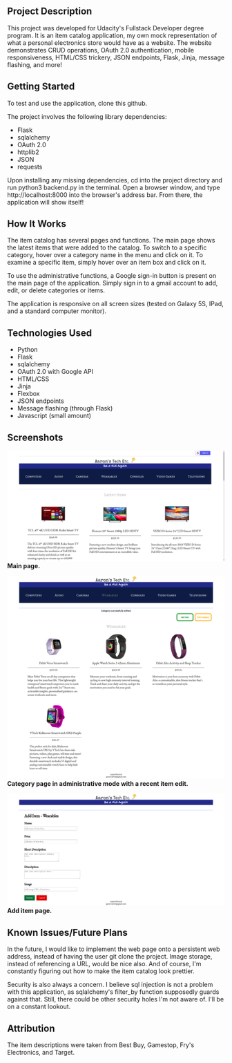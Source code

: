 ## Project Description
This project was developed for Udacity's Fullstack Developer degree program. It is an item catalog application, my own mock
representation of what a personal electronics store would have as a website. The website demonstrates CRUD operations,
OAuth 2.0 authentication, mobile responsiveness, HTML/CSS trickery, JSON endpoints, Flask, Jinja, message flashing, and more!

## Getting Started
To test and use the application, clone this github.

The project involves the following library dependencies:
* Flask
* sqlalchemy
* OAuth 2.0
* httplib2
* JSON
* requests

Upon installing any missing dependencies, cd into the project directory and run python3 backend.py in the terminal. Open a browser window, and type http://localhost:8000 into the browser's address bar. From there, the application will show itself! 

## How It Works
The item catalog has several pages and functions. The main page shows the latest items that were added to the catalog. To switch to a specific category, hover over a category name in the menu and click on it. To examine a specific item, simply hover over an item box and click on it. 

To use the administrative functions, a Google sign-in button is present on the main page of the application. Simply sign in to a gmail account to add, edit, or delete categories or items.

The application is responsive on all screen sizes (tested on Galaxy 5S, IPad, and a standard computer monitor).

## Technologies Used
* Python
* Flask
* sqlalchemy
* OAuth 2.0 with Google API
* HTML/CSS
* Jinja
* Flexbox
* JSON endpoints
* Message flashing (through Flask)
* Javascript (small amount)

## Screenshots
![](main.png)     
<strong>Main page.</strong>



![](fullpage.png)
<strong>Category page in administrative mode with a recent item edit.</strong>




![](addItem.png)
<strong>Add item page.</strong>


## Known Issues/Future Plans 
In the future, I would like to implement the web page onto a persistent web address, instead of having the user git clone the project. Image storage, instead of referencing a URL, would be nice also. And of course, I'm constantly figuring out how to make the item catalog look prettier.

Security is also always a concern. I believe sql injection is not a problem with this application, as sqlalchemy's filter_by function supposedly guards against that. Still, there could be other security holes I'm not aware of. I'll be on a constant lookout.

## Attribution
The item descriptions were taken from Best Buy, Gamestop, Fry's Electronics, and Target.

